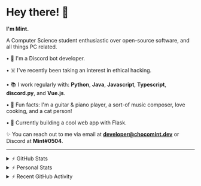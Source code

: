 # Hey there! 👋

**I'm Mint.**

A Computer Science student enthusiastic over open-source software, and all things PC related.

• 👾 I'm a Discord bot developer.

• ☠️ I've recently been taking an interest in ethical hacking.

• 📚 I work regularly with: **Python**, **Java**, **Javascript**, **Typescript**, **discord.py**, and **Vue.js**.

• 🍛 Fun facts: I'm a guitar & piano player, a sort-of music composer, love cooking, and a cat person!

• 🔎 Currently building a cool web app with Flask.

✨ You can reach out to me via email at **developer@chocomint.dev** or Discord at **Mint#0504**.

---

<details>
    <summary>⚡ GitHub Stats</summary>

<img height="150px" align="center" alt="Mint's GitHub Stats" src="https://github-readme-stats-lunarmint.vercel.app/api?username=lunarmint&count_private=true&show_icons=true&hide_title=true&hide_border=true&title_color=00ffdf&icon_color=00ffdf&text_color=141823&bg_color=0,4158d0,c850c0,ffcc70&include_all_commits=false"/>

<img height="150px" align="center" alt="Mint's Most Used Languages" src="https://github-readme-stats-lunarmint.vercel.app/api/top-langs/?username=lunarmint&hide_title=true&hide_border=true&langs_count=8&layout=compact&title_color=141823&bg_color=0,ffcc70,c850c0,4158d0"/>

</details>

<details>
    <summary>⚡ Personal Stats</summary>

<!--START_SECTION:waka-->
![Profile Views](http://img.shields.io/badge/Profile%20Views-14-blue)

![Lines of code](https://img.shields.io/badge/From%20Hello%20World%20I%27ve%20Written-164911%20lines%20of%20code-blue)

**I'm a Night 🦉** 

```text
🌞 Morning    91 commits     ██████░░░░░░░░░░░░░░░░░░░   24.66% 
🌆 Daytime    86 commits     █████░░░░░░░░░░░░░░░░░░░░   23.31% 
🌃 Evening    118 commits    ████████░░░░░░░░░░░░░░░░░   31.98% 
🌙 Night      74 commits     █████░░░░░░░░░░░░░░░░░░░░   20.05%

```
📅 **I'm Most Productive on Monday** 

```text
Monday       86 commits     █████░░░░░░░░░░░░░░░░░░░░   23.31% 
Tuesday      44 commits     ███░░░░░░░░░░░░░░░░░░░░░░   11.92% 
Wednesday    30 commits     ██░░░░░░░░░░░░░░░░░░░░░░░   8.13% 
Thursday     84 commits     █████░░░░░░░░░░░░░░░░░░░░   22.76% 
Friday       47 commits     ███░░░░░░░░░░░░░░░░░░░░░░   12.74% 
Saturday     44 commits     ███░░░░░░░░░░░░░░░░░░░░░░   11.92% 
Sunday       34 commits     ██░░░░░░░░░░░░░░░░░░░░░░░   9.21%

```


📊 **This Week I Spent My Time On** 

```text
💬 Programming Languages: 
YAML                     2 hrs 15 mins       ██████████████░░░░░░░░░░░   57.15% 
Other                    48 mins             █████░░░░░░░░░░░░░░░░░░░░   20.37% 
HTML                     19 mins             ██░░░░░░░░░░░░░░░░░░░░░░░   8.28% 
Python                   14 mins             █░░░░░░░░░░░░░░░░░░░░░░░░   6.21% 
Nginx configuration file 14 mins             █░░░░░░░░░░░░░░░░░░░░░░░░   6.19%

🔥 Editors: 
PyCharm                  3 hrs 57 mins       █████████████████████████   100.0%

🐱‍💻 Projects: 
spotipyn                 3 hrs 45 mins       ███████████████████████░░   95.0% 
Chiya                    11 mins             █░░░░░░░░░░░░░░░░░░░░░░░░   5.0%

💻 Operating System: 
Windows                  3 hrs 57 mins       █████████████████████████   100.0%

```

**I Mostly Code in Python** 

```text
Python                   7 repos             ████████░░░░░░░░░░░░░░░░░   31.82% 
C                        5 repos             █████░░░░░░░░░░░░░░░░░░░░   22.73% 
Java                     3 repos             ███░░░░░░░░░░░░░░░░░░░░░░   13.64% 
Clojure                  2 repos             ██░░░░░░░░░░░░░░░░░░░░░░░   9.09% 
Scala                    2 repos             ██░░░░░░░░░░░░░░░░░░░░░░░   9.09%

```



 Last Updated on 09/11/2021
<!--END_SECTION:waka-->

</details>

<details>
    <summary>⚡ Recent GitHub Activity</summary>

<!--START_SECTION:activity-->
1. 🎉 Merged PR [#125](https://github.com/ranimepiracy/chiya/pull/125) in [ranimepiracy/chiya](https://github.com/ranimepiracy/chiya)
2. 🎉 Merged PR [#124](https://github.com/ranimepiracy/chiya/pull/124) in [ranimepiracy/chiya](https://github.com/ranimepiracy/chiya)
3. ❌ Closed PR [#1](https://github.com/lunarmint/spotipyn/pull/1) in [lunarmint/spotipyn](https://github.com/lunarmint/spotipyn)
4. 🎉 Merged PR [#2](https://github.com/lunarmint/spotipyn/pull/2) in [lunarmint/spotipyn](https://github.com/lunarmint/spotipyn)
5. 🗣 Commented on [#1](https://github.com/lunarmint/spotipyn/issues/1) in [lunarmint/spotipyn](https://github.com/lunarmint/spotipyn)
<!--END_SECTION:activity-->

</details>
